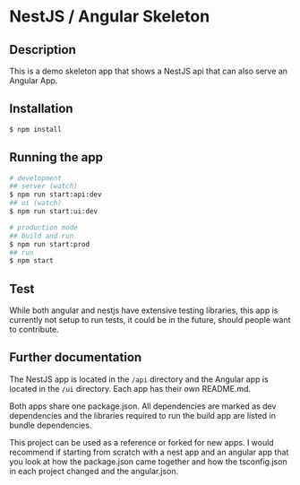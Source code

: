 # NestJS / Angular Skeleton
## Description

This is a demo skeleton app that shows a NestJS api that can also serve an Angular App.

## Installation

```bash
$ npm install
```

## Running the app

```bash
# development
## server (watch)
$ npm run start:api:dev
## ui (watch)
$ npm run start:ui:dev

# production mode
## build and run
$ npm run start:prod
## run
$ npm start
```

## Test

While both angular and nestjs have extensive testing libraries, this app is
currently not setup to run tests, it could be in the future, should people
want to contribute.

## Further documentation

The NestJS app is located in the `/api` directory and the Angular app is located in the `/ui` directory. Each app has their own README.md.

Both apps share one package.json. All dependencies are marked as dev dependencies and the libraries required to run the build app are listed in bundle dependencies.

This project can be used as a reference or forked for new apps. I would recommend if starting from scratch with a nest app and an angular app that you look at how the package.json came together and how the tsconfig.json in each project changed and the angular.json.
